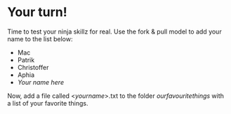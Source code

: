 # Your turn!
Time to test your ninja skillz for real. Use the fork & pull model to add your name to the list below:

 - Mac
 - Patrik
 - Christoffer
 - Aphia
 - _Your name here_

Now, add a file called <_yourname_>.txt to the folder _ourfavouritethings_ with a list of your favorite things.

